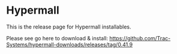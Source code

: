 # Hypermall

This is the release page for Hypermall installables.

Please see go here to download & install: 
https://github.com/Trac-Systems/hypermall-downloads/releases/tag/0.41.9

